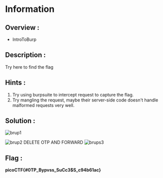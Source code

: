 # Information

## Overview :

* IntroToBurp

## Description :

Try here to find the flag

## Hints :

1. Try using burpsuite to intercept request to capture the flag.
2. Try mangling the request, maybe their server-side code doesn't handle malformed requests very well.

## Solution :

![brup1](https://github.com/user-attachments/assets/3e6f49ed-1f10-4aed-89f0-0afaeec08592)

![brup2](https://github.com/user-attachments/assets/783ca560-42f9-4a51-a9a5-6315deabdf9d)
DELETE OTP AND FORWARD
![brups3](https://github.com/user-attachments/assets/85ad688a-4296-47e6-946b-11cd07ec2292)



## Flag : 

**picoCTF{#0TP_Bypvss_SuCc3$S_c94b61ac}**
